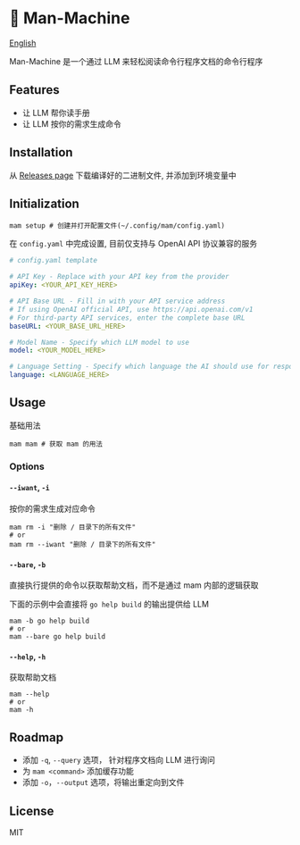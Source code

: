 # 🤖 Man-Machine

[English](../README.md)

Man-Machine 是一个通过 LLM 来轻松阅读命令行程序文档的命令行程序

## Features

- 让 LLM 帮你读手册
- 让 LLM 按你的需求生成命令

## Installation

从 [Releases page](https://github.com/k-azv/man-machine/releases) 下载编译好的二进制文件, 并添加到环境变量中

## Initialization

```shell
mam setup # 创建并打开配置文件(~/.config/mam/config.yaml)
```

在 `config.yaml` 中完成设置, 目前仅支持与 OpenAI API 协议兼容的服务

```yml
# config.yaml template

# API Key - Replace with your API key from the provider
apiKey: <YOUR_API_KEY_HERE>

# API Base URL - Fill in with your API service address
# If using OpenAI official API, use https://api.openai.com/v1
# For third-party API services, enter the complete base URL
baseURL: <YOUR_BASE_URL_HERE>

# Model Name - Specify which LLM model to use
model: <YOUR_MODEL_HERE>

# Language Setting - Specify which language the AI should use for responses
language: <LANGUAGE_HERE>
```

## Usage

基础用法

```shell
mam mam # 获取 mam 的用法
```

### Options

#### `--iwant`, `-i`

按你的需求生成对应命令

```shell
mam rm -i "删除 / 目录下的所有文件" 
# or
mam rm --iwant "删除 / 目录下的所有文件"
```

#### `--bare`, `-b`

直接执行提供的命令以获取帮助文档，而不是通过 mam 内部的逻辑获取

下面的示例中会直接将 `go help build` 的输出提供给 LLM

```shell
mam -b go help build
# or
mam --bare go help build
```

#### `--help`, `-h`

获取帮助文档

```shell
mam --help
# or
mam -h
```

## Roadmap

- 添加 `-q`, `--query` 选项， 针对程序文档向 LLM 进行询问
- 为 `mam <command>` 添加缓存功能
- 添加 `-o`，`--output` 选项，将输出重定向到文件

## License

MIT